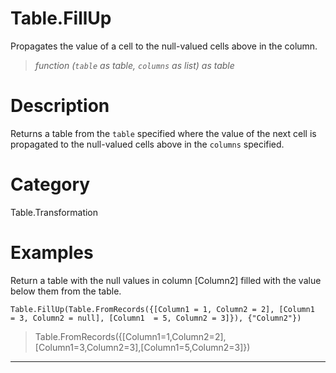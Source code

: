# Table.FillUp
Propagates the value of a cell to the null-valued cells above in the column.
> _function (<code>table</code> as table, <code>columns</code> as list) as table_

# Description 
Returns a table from the <code>table</code> specified where the value of the next cell is propagated to the null-valued cells above in the <code>columns</code> specified.
# Category 
Table.Transformation
# Examples 
Return a table with the null values in column [Column2] filled with the value below them from the table.
```
Table.FillUp(Table.FromRecords({[Column1 = 1, Column2 = 2], [Column1  = 3, Column2 = null], [Column1  = 5, Column2 = 3]}), {"Column2"})
```
> Table.FromRecords({[Column1=1,Column2=2],[Column1=3,Column2=3],[Column1=5,Column2=3]})

***

